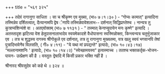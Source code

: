 +++
title = "५६९ ३२५"

+++
तदेवं रागानुगा साधिता । सा च श्रीकृष्ण एव मुख्या, (भा० ७।१।३० ) - “गोप्यः कामात्" इत्यादिना तस्मिन्नेव दर्शितत्वात्, दैत्यानामपि द्वेष ेणापि तस्मिन्नेवावेशलाभ-- दर्शनात् सिद्धिप्राप्तेश्च । नान्यत्र तु कुत्राप्यंशिन्यंशे वा । अतएवोक्तम् (भा० ७ ११३१ ) - " तस्मात् केनाप्युपायेन मनः कृष्णे" इत्यादि । अतस्तादृश झटित्या वेश हेतूपासनालाभादेव स्वयमेकादशे वैधोपासना स्वस्मिन्नोक्ता, किन्त्वन्यत्र चतुर्भुजाकार एव । तत्र च शुद्धस्य रागस्य श्रीगोकुले एव दर्शनात्, तत्र तु रागानुगा मुख्यतमा, यत्र खलु स्वयं भगवानपि तेषां पुत्रादिभावेनैव विलसति, ( गी० ४।११) - "ये यथा मां प्रपद्यन्ते" इत्यादेः, (भा० १०।४३।१७) “मल्लानामशनिः ' इत्यादेः, (भा० १०।१४।२) "स्वेच्छामयस्य" इत्यस्माच्च । ततश्च भक्तकर्तृक-भोजन-पायन- उत्प्रेक्षण की है । वस्तुतः द्वेषादि में किसी प्रकार भक्ति नहीं है । 

श्रीनारद श्रीवसुदेव को कहे थे ॥ ३२४ ॥ 

